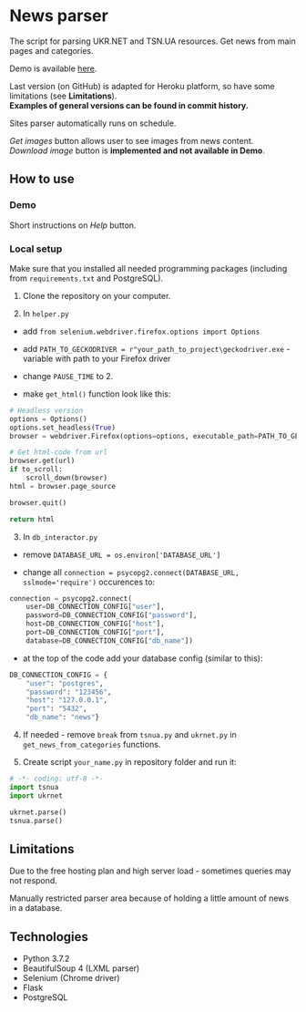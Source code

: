 # News parser

The script for parsing UKR.NET and TSN.UA resources. Get news from main pages and categories.  

Demo is available [here](https://parser-news.herokuapp.com/). 

Last version (on GitHub) is adapted for Heroku platform, so have some limitations (see __Limitations__).  
__Examples of general versions can be found in commit history.__  

Sites parser automatically runs on schedule.  

_Get images_ button allows user to see images from news content.  
_Download image_ button is __implemented and not available in Demo__.

## How to use
### Demo 

Short instructions on _Help_ button.

### Local setup

Make sure that you installed all needed programming packages (including from `requirements.txt` and PostgreSQL).    

1. Clone the repository on your computer.  

2. In `helper.py` 

* add `from selenium.webdriver.firefox.options import Options`

* add `PATH_TO_GECKODRIVER = r"your_path_to_project\geckodriver.exe` - variable with path to your Firefox driver 

* change `PAUSE_TIME` to 2.   

* make `get_html()` function look like this:  

```python
# Headless version
options = Options()
options.set_headless(True)
browser = webdriver.Firefox(options=options, executable_path=PATH_TO_GECKODRIVER)

# Get html-code from url
browser.get(url)
if to_scroll: 
    scroll_down(browser)
html = browser.page_source

browser.quit()

return html
```   

3. In `db_interactor.py`
* remove `DATABASE_URL = os.environ['DATABASE_URL']`  

* change all `connection = psycopg2.connect(DATABASE_URL, sslmode='require')` occurences to:  
```python
connection = psycopg2.connect(
    user=DB_CONNECTION_CONFIG["user"],
    password=DB_CONNECTION_CONFIG["password"],
    host=DB_CONNECTION_CONFIG["host"],
    port=DB_CONNECTION_CONFIG["port"],
    database=DB_CONNECTION_CONFIG["db_name"])
```   

* at the top of the code add your database config (similar to this):
```python
DB_CONNECTION_CONFIG = {
    "user": "postgres",
    "password": "123456",
    "host": "127.0.0.1",
    "port": "5432",
    "db_name": "news"}
```   

4. If needed - remove `break` from `tsnua.py` and `ukrnet.py` in `get_news_from_categories` functions.  

5. Create script `your_name.py` in repository folder and run it:  

```python
# -*- coding: utf-8 -*-
import tsnua
import ukrnet

ukrnet.parse()
tsnua.parse()
```

## Limitations

Due to the free hosting plan and high server load - sometimes queries may not respond.  

Manually restricted parser area because of holding a little amount of news in a database.

## Technologies

* Python 3.7.2  
* BeautifulSoup 4 (LXML parser) 
* Selenium (Chrome driver)  
* Flask
* PostgreSQL
